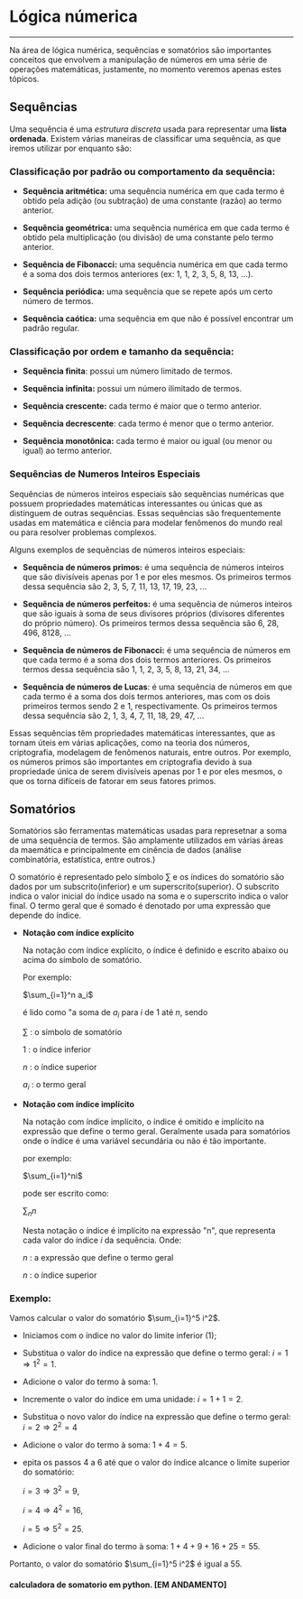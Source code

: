 # Lógica númerica

***

Na área de lógica numérica, sequências e somatórios são importantes conceitos que envolvem a manipulação de números em uma série de operações matemáticas, justamente, no momento veremos apenas estes tópicos.


## Sequências

Uma sequência é uma *estrutura discreta* usada para representar uma **lista ordenada**. Existem várias maneiras de classificar uma sequência, as que iremos utilizar por enquanto são:

### Classificação por padrão ou comportamento da sequência:

- **Sequência aritmética:** uma sequência numérica em que cada termo é obtido pela adição (ou subtração) de uma constante (razão) ao termo anterior.

- **Sequência geométrica:** uma sequência numérica em que cada termo é obtido pela multiplicação (ou divisão) de uma constante pelo termo anterior.

- **Sequência de Fibonacci:** uma sequência numérica em que cada termo é a soma dos dois termos anteriores (ex: 1, 1, 2, 3, 5, 8, 13, ...).

- **Sequência periódica:** uma sequência que se repete após um certo número de termos.

- **Sequência caótica:** uma sequência em que não é possível encontrar um padrão regular.

### Classificação por ordem e tamanho da sequência:

- **Sequência finita**: possui um número limitado de termos.

- **Sequência infinita:** possui um número ilimitado de termos.

- **Sequência crescente:** cada termo é maior que o termo anterior.

- **Sequência decrescente**: cada termo é menor que o termo anterior.

- **Sequência monotônica:** cada termo é maior ou igual (ou menor ou igual) ao termo anterior.


### Sequências de Numeros Inteiros Especiais

Sequências de números inteiros especiais são sequências numéricas que possuem propriedades matemáticas interessantes ou únicas que as distinguem de outras sequências. Essas sequências são frequentemente usadas em matemática e ciência para modelar fenômenos do mundo real ou para resolver problemas complexos.

Alguns exemplos de sequências de números inteiros especiais:

- **Sequência de números primos:** é uma sequência de números inteiros que são divisíveis apenas por 1 e por eles mesmos. Os primeiros termos dessa sequência são 2, 3, 5, 7, 11, 13, 17, 19, 23, ...

- **Sequência de números perfeitos:** é uma sequência de números inteiros que são iguais à soma de seus divisores próprios (divisores diferentes do próprio número). Os primeiros termos dessa sequência são 6, 28, 496, 8128, ...

- **Sequência de números de Fibonacci:** é uma sequência de números em que cada termo é a soma dos dois termos anteriores. Os primeiros termos dessa sequência são 1, 1, 2, 3, 5, 8, 13, 21, 34, ...

- **Sequência de números de Lucas**: é uma sequência de números em que cada termo é a soma dos dois termos anteriores, mas com os dois primeiros termos sendo 2 e 1, respectivamente. Os primeiros termos dessa sequência são 2, 1, 3, 4, 7, 11, 18, 29, 47, ...

Essas sequências têm propriedades matemáticas interessantes, que as tornam úteis em várias aplicações, como na teoria dos números, criptografia, modelagem de fenômenos naturais, entre outros. Por exemplo, os números primos são importantes em criptografia devido à sua propriedade única de serem divisíveis apenas por 1 e por eles mesmos, o que os torna difíceis de fatorar em seus fatores primos.

## Somatórios

Somatórios são ferramentas matemáticas usadas para represetnar a soma de uma sequência de termos. São amplamente utilizados em várias áreas da maemática e principalmente em cinência de dados (análise combinatória, estatística, entre outros.)

O somatório é representado pelo símbolo $\sum$ e os índices do somatório são dados por um subscrito(inferior) e um superscrito(superior). O subscrito indica o valor inicial do índice usado na soma e o superscrito indica o valor final. O termo geral que é somado é denotado por uma expressão que depende do índice.

- **Notação com índice explícito**

    Na notação com índice explícito, o índice é definido e escrito abaixo ou acima do símbolo de somatório.

    Por exemplo:
    
    $\sum_{i=1}^n a_i$

    é lido como "a soma de $a_i$ para $i$ de $1$ até $n$, sendo 

    $\sum$ : o símbolo de somatório

    $1$ : o índice inferior

    $n$ : o índice superior

    $a_i$ : o termo geral

- **Notação com índice implícito** 

    Na notação com índice implícito, o índice é omitido e implícito na expressão que define o termo geral. Geralmente usada para somatórios onde o índice é uma variável secundária ou não é tão importante.

    por exemplo:

    $\sum_{i=1}^ni$
    
    pode ser escrito como: 

    $\sum_{n} n$

    Nesta notação o índice é implícito na expressão "n", que representa cada valor do índice $i$ da sequência. Onde:

    $n$ : a expressão que define o termo geral

    $n$ : o índice superior

### Exemplo: 

Vamos calcular o valor do somatório $\sum_{i=1}^5 i^2$.

- Iniciamos com o índice no valor do limite inferior (1);

- Substitua o valor do índice na expressão que define o termo geral: $i = 1 \Rightarrow 1^2 = 1$.
 
- Adicione o valor do termo à soma: $1$.

- Incremente o valor do índice em uma unidade: $i = 1 + 1 = 2$.

- Substitua o novo valor do índice na expressão que define o termo geral: $i = 2 \Rightarrow 2^2 = 4$

- Adicione o valor do termo à soma: $1 + 4 = 5$.

- epita os passos 4 a 6 até que o valor do índice alcance o limite superior do somatório: 

    $i = 3 \Rightarrow 3^2 = 9$, 

    $i = 4 \Rightarrow 4^2 = 16$, 

    $i = 5 \Rightarrow 5^2 = 25$.

- Adicione o valor final do termo à soma: $1 + 4 + 9 + 16 + 25 = 55$.

Portanto, o valor do somatório $\sum_{i=1}^5 i^2$ é igual a 55.

#### calculadora de somatorio em python. [EM ANDAMENTO]